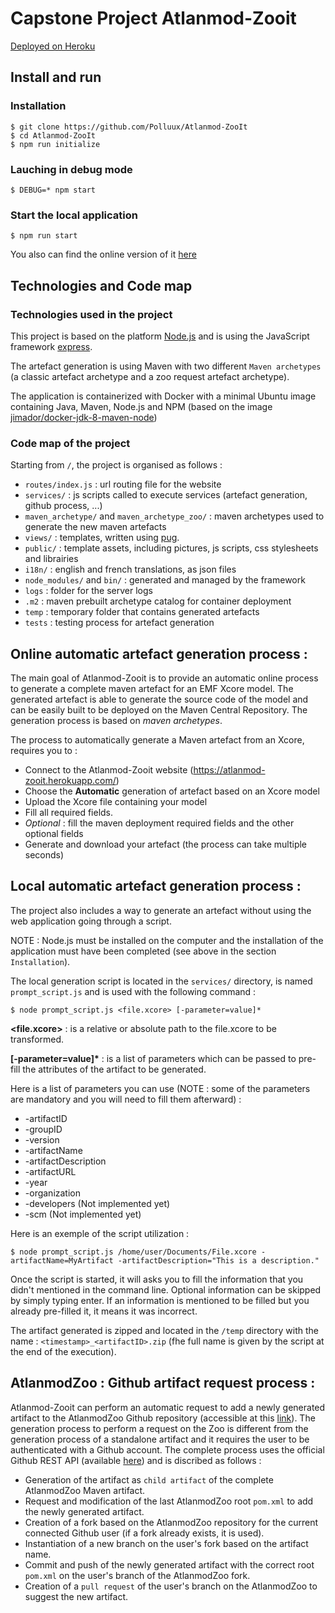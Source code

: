# Capstone Project Atlanmod-Zooit
[Deployed on Heroku](https://atlanmod-zooit.herokuapp.com/)

## Install and run

### Installation 
```
$ git clone https://github.com/Polluux/Atlanmod-ZooIt
$ cd Atlanmod-ZooIt
$ npm run initialize
```

### Lauching in debug mode
```
$ DEBUG=* npm start
```

### Start the local application
```
$ npm run start
```
You also can find the online version of it [here](https://atlanmod-zooit.herokuapp.com/) 

## Technologies and Code map
### Technologies used in the project
This project is based on the platform [Node.js](https://nodejs.org/en/) and is using the JavaScript framework [express](http://www.expressjs.com). 

The artefact generation is using Maven with two different `Maven archetypes` (a classic artefact archetype and a zoo request artefact archetype).

The application is containerized with Docker with a minimal Ubuntu image containing Java, Maven, Node.js and NPM (based on the image [jimador/docker-jdk-8-maven-node](https://hub.docker.com/r/jimador/docker-jdk-8-maven-node/))

### Code map of the project
Starting from `/`, the project is organised as follows :
 - `routes/index.js` : url routing file for the website
 - `services/` : js scripts called to execute services (artefact generation, github process, ...)
 - `maven_archetype/` and `maven_archetype_zoo/` : maven archetypes used to generate the new maven artefacts
 - `views/` : templates, written using [pug](https://pugjs.org/). 
 - `public/` : template assets, including pictures, js scripts, css stylesheets and librairies
 - `i18n/` : english and french translations, as json files
 - `node_modules/` and  `bin/` : generated and managed by the framework  
 - `logs` : folder for the server logs
 - `.m2` : maven prebuilt archetype catalog for container deployment
 - `temp` : temporary folder that contains generated artefacts
 - `tests` : testing process for artefact generation

## Online automatic artefact generation process :
The main goal of Atlanmod-Zooit is to provide an automatic online process to generate a complete maven artefact for an EMF Xcore model. The generated artefact is able to generate the source code of the model and can be easily built to be deployed on the Maven Central Repository. The generation process is based on *maven archetypes*. 

The process to automatically generate a Maven artefact from an Xcore, requires you to :
- Connect to the Atlanmod-Zooit website (https://atlanmod-zooit.herokuapp.com/)
- Choose the **Automatic** generation of artefact based on an Xcore model
- Upload the Xcore file containing your model
- Fill all required fields.
- *Optional* : fill the maven deployment required fields and the other optional fields
- Generate and download your artefact (the process can take multiple seconds)

## Local automatic artefact generation process :
The project also includes a way to generate an artefact without using the web application going through a script.

NOTE : Node.js must be installed on the computer and the installation of the application must have been completed (see above in the section `Installation`).

The local generation script is located in the `services/` directory, is named `prompt_script.js` and is used with the following command :
```
$ node prompt_script.js <file.xcore> [-parameter=value]*
```
**<file.xcore>** : is a relative or absolute path to the file.xcore to be transformed.

**[-parameter=value]\*** : is a list of parameters which can be passed to pre-fill the attributes of the artifact to be generated.

Here is a list of parameters you can use (NOTE : some of the parameters are mandatory and you will need to fill them afterward) :
 - -artifactID
 - -groupID
 - -version
 - -artifactName
 - -artifactDescription
 - -artifactURL
 - -year
 - -organization
 - -developers (Not implemented yet)
 - -scm (Not implemented yet)

Here is an exemple of the script utilization :
```
$ node prompt_script.js /home/user/Documents/File.xcore -artifactName=MyArtifact -artifactDescription="This is a description."
```

Once the script is started, it will asks you to fill the information that you didn't mentioned in the command line. Optional information can be skipped by simply typing enter. If an information is mentioned to be filled but you already pre-filled it, it means it was incorrect.

The artifact generated is zipped and located in the `/temp` directory with the name : `<timestamp>_<artifactID>.zip` (fhe full name is given by the script at the end of the execution).


## AtlanmodZoo : Github artifact request process :
Atlanmod-Zooit can perform an automatic request to add a newly generated artifact to the AtlanmodZoo Github repository (accessible at this [link](https://github.com/atlanmod/zoo)). The generation process to perform a request on the Zoo is different from the generation process of a standalone artifact and it requires the user to be authenticated with a Github account. The complete process uses the official Github REST API (available [here](https://developer.github.com/v3/)) and is discribed as follows :
 - Generation of the artifact as `child artifact` of the complete AtlanmodZoo Maven artifact.
 - Request and modification of the last AtlanmodZoo root `pom.xml` to add the newly generated artifact.
 - Creation of a fork based on the AtlanmodZoo repository for the current connected Github user (if a fork already exists, it is used).
 - Instantiation of a new branch on the user's fork based on the artifact name.
 - Commit and push of the newly generated artifact with the correct root `pom.xml` on the user's branch of the AtlanmodZoo fork.
 - Creation of a `pull request` of the user's branch on the AtlanmodZoo to suggest the new artifact.
